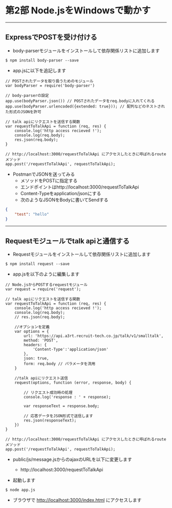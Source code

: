 # 第2部 Node.jsをWindowsで動かす

---

## ExpressでPOSTを受け付ける

* body-parserモジュールをインストールして依存関係リストに追加します

```CMD
$ npm install body-parser --save
```

* app.jsに以下を追記します

```node
// POSTされたデータを取り扱うためのモジュール
var bodyParser = require('body-parser')

// body-parserの設定
app.use(bodyParser.json()) // POSTされたデータをreq.bodyに入れてくれる
app.use(bodyParser.urlencoded({extended: true})); // 配列などのネストされた形式のJSONを許可

// talk apiにリクエストを送信する関数
var requestToTalkApi = function (req, res) {
	console.log('http access recieved !');
	console.log(req.body);
	res.json(req.body);
}

// http://localhost:3000/requestToTalkApi にアクセスしたときに呼ばれるroute メソッド
app.post('/requestToTalkApi', requestToTalkApi);
```

* PostmanでJSONを送ってみる
	* メソッドをPOSTに指定する
	* エンドポイントはhttp://localhost:3000/requestToTalkApi
	* Content-Typeをapplication/jsonにする
	* 次のようなJSONをBodyに書いてSendする
```JSON
{
    "test": "hello"
}
```

---

## Requestモジュールでtalk apiと通信する

* Requestモジュールをインストールして依存関係リストに追加します

```CMD
$ npm install request --save
```

* app.jsを以下のように編集します

```node
// Node.jsからPOSTするrequestモジュール
var request = require('request');

// talk apiにリクエストを送信する関数
var requestToTalkApi = function (req, res) {
	console.log('http access recieved !');
	console.log(req.body);
	// res.json(req.body);
	
	//オプションを定義
	var options = {
		url: 'https://api.a3rt.recruit-tech.co.jp/talk/v1/smalltalk',
		method: 'POST',
		headers: {
			'Content-Type':'application/json'
		},
		json: true,
		form: req.body // パラメータを流用
	}

	//talk apiにリクエスト送信
	request(options, function (error, response, body) {

		// リクエスト成功時の処理
		console.log('response : ' + response);

		var responseText = response.body;

		// 応答データをJSON形式で送信します
		res.json(responseText);
	})	
}

// http://localhost:3000/requestToTalkApi にアクセスしたときに呼ばれるroute メソッド
app.post('/requestToTalkApi', requestToTalkApi);
```

* public/js/message.jsからのajaxのURLを以下に変更します
	* http://localhost:3000/requestToTalkApi

* 起動します
```CMD
$ node app.js
```

* ブラウザで [http://localhost:3000/index.html](http://localhost:3000/index.html) にアクセスします

